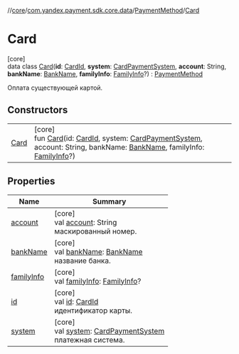 //[core](../../../../index.md)/[com.yandex.payment.sdk.core.data](../../index.md)/[PaymentMethod](../index.md)/[Card](index.md)

# Card

[core]\
data class [Card](index.md)(**id**: [CardId](../../-card-id/index.md), **system**: [CardPaymentSystem](../../-card-payment-system/index.md), **account**: String, **bankName**: [BankName](../../-bank-name/index.md), **familyInfo**: [FamilyInfo](../../-family-info/index.md)?) : [PaymentMethod](../index.md)

Оплата существующей картой.

## Constructors

| | |
|---|---|
| [Card](-card.md) | [core]<br>fun [Card](-card.md)(id: [CardId](../../-card-id/index.md), system: [CardPaymentSystem](../../-card-payment-system/index.md), account: String, bankName: [BankName](../../-bank-name/index.md), familyInfo: [FamilyInfo](../../-family-info/index.md)?) |

## Properties

| Name | Summary |
|---|---|
| [account](account.md) | [core]<br>val [account](account.md): String<br>маскированный номер. |
| [bankName](bank-name.md) | [core]<br>val [bankName](bank-name.md): [BankName](../../-bank-name/index.md)<br>название банка. |
| [familyInfo](family-info.md) | [core]<br>val [familyInfo](family-info.md): [FamilyInfo](../../-family-info/index.md)? |
| [id](id.md) | [core]<br>val [id](id.md): [CardId](../../-card-id/index.md)<br>идентификатор карты. |
| [system](system.md) | [core]<br>val [system](system.md): [CardPaymentSystem](../../-card-payment-system/index.md)<br>платежная система. |

